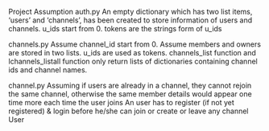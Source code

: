 Project Assumption
auth.py
An empty dictionary which has two list items, ‘users’ and ‘channels’, has been created to store information of users and channels.
u_ids start from 0.
tokens are the strings form of u_ids


channels.py
Assume channel_id start from 0. 
Assume members and owners are stored in two lists.
u_ids are used as tokens.
channels_list function and lchannels_listall function only return lists of dictionaries containing channel ids and channel names.

channel.py
Assuming if users are already in a channel, they cannot rejoin the same channel, otherwise the same member details would appear one time more each time the user joins
An user has to register (if not yet registered) & login before he/she can join or create or leave any channel
User 
